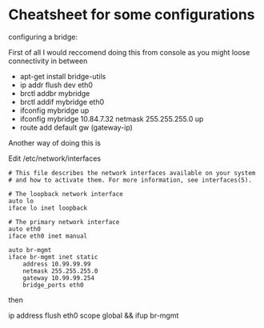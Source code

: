 # Cheatsheet for some configurations

configuring a bridge:

First of all I would reccomend doing this from console as you might loose connectivity in between
- apt-get install bridge-utils
- ip addr flush dev eth0
- brctl addbr mybridge
- brctl addif mybridge eth0
- ifconfig mybridge up
- ifconfig mybridge 10.84.7.32 netmask 255.255.255.0 up
- route add default gw (gateway-ip)

Another way of doing this is

Edit /etc/network/interfaces
```
# This file describes the network interfaces available on your system
# and how to activate them. For more information, see interfaces(5).

# The loopback network interface
auto lo
iface lo inet loopback

# The primary network interface
auto eth0
iface eth0 inet manual

auto br-mgmt
iface br-mgmt inet static
    address 10.99.99.99
    netmask 255.255.255.0
    gateway 10.99.99.254
    bridge_ports eth0

```
then

ip address flush eth0 scope global && ifup br-mgmt

